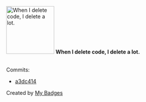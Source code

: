 <img src="https://github.com/my-badges/my-badges/blob/master/src/all-badges/mass-delete-commit/mass-delete-commit-10k.png?raw=true" alt="When I delete code, I delete a lot." title="When I delete code, I delete a lot." width="128">
<strong>When I delete code, I delete a lot.</strong>
<br><br>

Commits:

- <a href="https://github.com/qoomon/actions--commit/commit/a3dc4147148b5e1459a24ccf2d9cb048366af6e4">a3dc414</a>


Created by <a href="https://github.com/my-badges/my-badges">My Badges</a>